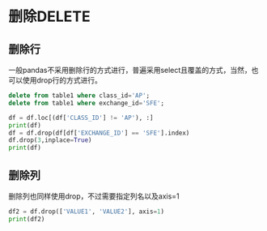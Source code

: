 # 删除DELETE

## 删除行

一般pandas不采用删除行的方式进行，普遍采用select且覆盖的方式，当然，也可以使用drop行的方式进行。

```sql
delete from table1 where class_id='AP';
delete from table1 where exchange_id='SFE';
```

```python
df = df.loc[(df['CLASS_ID'] != 'AP'), :]
print(df)
df = df.drop(df[df['EXCHANGE_ID'] == 'SFE'].index)
df.drop(3,inplace=True)
print(df)
```

## 删除列

删除列也同样使用drop，不过需要指定列名以及axis=1

```python
df2 = df.drop(['VALUE1', 'VALUE2'], axis=1)
print(df2)
```
